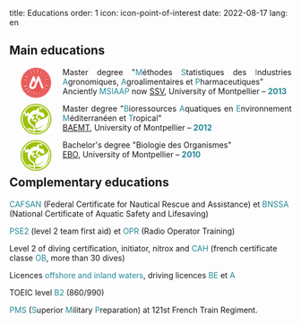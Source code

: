title: Educations
order: 1
icon: icon-point-of-interest
date: 2022-08-17
lang: en

## Main educations

<p style="text-align: justify">
<a href="https://formations.umontpellier.fr/fr/formations/sciences-technologies-sante-STS/master-XB/master-mathematiques-program-fruai0342321nprme157/statistique-pour-les-sciences-de-la-vie-subprogram-pr496.html" target="_blank">
<img align=left src="/pictures/logos/logo_universite_montpellier.png" width="55" height="55" hspace="20"></a>
Master degree "<font color="#238896">M</font>éthodes <font color="#238896">S</font>tatistiques des <font color="#238896">I</font>ndustries <font color="#238896">A</font>gronomiques, <font color="#238896">A</font>groalimentaires et <font color="#238896">P</font>harmaceutiques"<br> Anciently <font color="#238896">MSIAAP</font> now <a href="https://formations.umontpellier.fr/fr/formations/sciences-technologies-sante-STS/master-XB/master-mathematiques-program-fruai0342321nprme157/statistique-pour-les-sciences-de-la-vie-subprogram-pr496.html" target="_blank">SSV</a>, University of Montpellier – <font color="#238896"><strong>2013</strong></font>
</p>

<p style="text-align: justify">
<a href="https://biologie-ecologie.com/parcours-baemt/" target="_blank">
<img align=left src="/pictures/logos/logo_bee.png" width="55" height="55" hspace="20"></a>
Master degree "<font color="#238896">B</font>ioressources <font color="#238896">A</font>quatiques en <font color="#238896">E</font>nvironnement <font color="#238896">M</font>éditerranéen et <font color="#238896">T</font>ropical"<br> <a href="https://biologie-ecologie.com/parcours-baemt/" target="_blank">BAEMT</a>, University of Montpellier – <font color="#238896"><strong>2012</strong></font>
</p>

<p style="text-align: justify">
<a href="https://biologie-ecologie.com/licence-biologie/licence-ebo/" target="_blank">
<img align=left src="/pictures/logos/logo_bee.png" width="55" height="55" hspace="20"></a>
Bachelor's degree "Biologie des Organismes" <br> <a href="https://biologie-ecologie.com/licence-biologie/licence-ebo/" target="_blank">EBO</a>, University of Montpellier – <font color="#238896"><strong>2010</strong></font>
</p>

## Complementary educations

<font color="#238896">CAFSAN</font> (Federal Certificate for Nautical Rescue and Assistance) et <font color="#238896">BNSSA</font> (National Certificate of Aquatic Safety and Lifesaving)

<font color="#238896">PSE2</font> (level 2 team first aid) et <font color="#238896">OPR</font> (Radio Operator Training)

Level 2 of diving certification, initiator, nitrox and <font color="#238896">CAH</font> (french certificate classe <font color="#238896">OB</font>, more than 30 dives)

Licences <font color="#238896">offshore and inland waters</font>, driving licences <font color="#238896"> BE</font> et <font color="#238896">A</font>

TOEIC level <font color="#238896">B2</font> (860/990)

<font color="#238896">PMS</font> (<font color="#238896">S</font>uperior <font color="#238896">M</font>ilitary <font color="#238896">P</font>reparation) at 121st French Train Regiment.